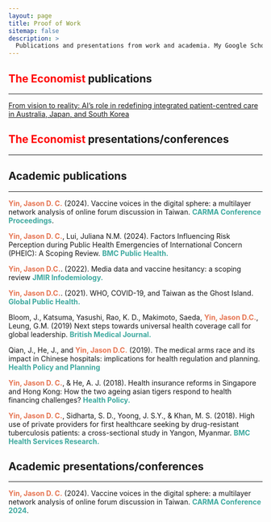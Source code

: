 ```yaml
---
layout: page
title: Proof of Work
sitemap: false
description: >
  Publications and presentations from work and academia. My Google Scholar profile is <b><a href="https://scholar.google.com/citations?user=T0sKzxQAAAAJ&hl=en"> HERE </a></b>.
---
```

<h2><span style="color: red;">The Economist</span> publications</h2>
<hr>

<a href="https://cdn.vev.design/private/dxKXjfeMmXYneLoysTDvA8tTZQN2/2hage-ai-vision-to-reality-roche-article-sep-2024.pdf"> From vision to reality: AI’s role in redefining integrated patient-centred care in Australia, Japan, and South Korea </a>

<h2><span style="color: red;">The Economist</span> presentations/conferences</h2>
<hr>


<h2>Academic publications</h2>
<hr>

<span style="color:#E67451; font-weight:bold">Yin, Jason D. C.</span> (2024). Vaccine voices in the digital sphere: a multilayer network analysis of online forum discussion in Taiwan. <span style="color:#3EA99F; font-weight:bold">CARMA Conference Proceedings</span>.

<span style="color:#E67451; font-weight:bold">Yin, Jason D. C.</span>, Lui, Juliana N.M. (2024). Factors Influencing Risk Perception during Public Health Emergencies of International Concern (PHEIC): A Scoping Review. <span style="color:#3EA99F; font-weight:bold">BMC Public Health.</span>

<span style="color:#E67451; font-weight:bold">Yin, Jason D.C.</span>. (2022). Media data and vaccine hesitancy: a scoping review <span style="color:#3EA99F; font-weight:bold">JMIR Infodemiology.</span>

<span style="color:#E67451; font-weight:bold">Yin, Jason D.C.</span>. (2021). WHO, COVID-19, and Taiwan as the Ghost Island. <span style="color:#3EA99F; font-weight:bold">Global Public Health.</span>

Bloom, J., Katsuma, Yasushi, Rao, K. D., Makimoto, Saeda, <span style="color:#E67451; font-weight:bold">Yin, Jason D.C.</span>, Leung, G.M. (2019) Next steps towards universal health coverage call for global leadership. <span style="color:#3EA99F; font-weight:bold">British Medical Journal.</span>

Qian, J., He, J., and <span style="color:#E67451; font-weight:bold">Yin, Jason D.C.</span> (2019). The medical arms race and its impact in Chinese hospitals: implications for health regulation and planning. <span style="color:#3EA99F; font-weight:bold">Health Policy and Planning</span>

<span style="color:#E67451; font-weight:bold">Yin, Jason D. C.</span>, & He, A. J. (2018). Health insurance reforms in Singapore and Hong Kong: How the two ageing asian tigers respond to health financing challenges? <span style="color:#3EA99F; font-weight:bold">Health Policy. </span>

<span style="color:#E67451; font-weight:bold">Yin, Jason D. C.</span>, Sidharta, S. D., Yoong, J. S.Y., & Khan, M. S. (2018). High use of private providers for
first healthcare seeking by drug-resistant tuberculosis patients: a cross-sectional study in Yangon, Myanmar. <span style="color:#3EA99F; font-weight:bold">BMC Health Services Research.</span>

<h2>Academic presentations/conferences</h2>
<hr>

<span style="color:#E67451; font-weight:bold">Yin, Jason D. C.</span> (2024). Vaccine voices in the digital sphere: a multilayer network analysis of online forum discussion in Taiwan. <span style="color:#3EA99F; font-weight:bold">CARMA Conference 2024</span>.